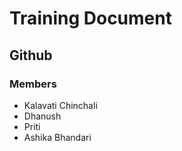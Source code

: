 # Training Document

## Github

### Members

- Kalavati Chinchali
- Dhanush
- Priti
- Ashika Bhandari
